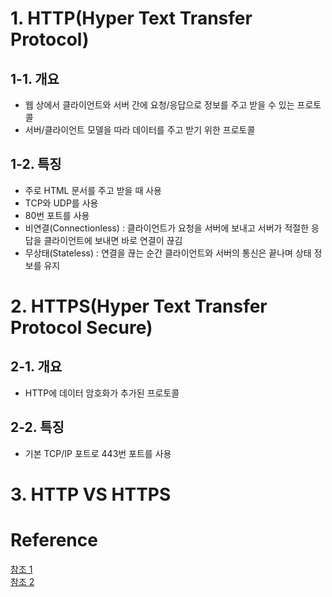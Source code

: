 # 1. HTTP(Hyper Text Transfer Protocol)
## 1-1. 개요
- 웹 상에서 클라이언트와 서버 간에 요청/응답으로 정보를 주고 받을 수 있는 프로토콜
- 서버/클라이언트 모델을 따라 데이터를 주고 받기 위한 프로토콜

## 1-2. 특징
- 주로 HTML 문서를 주고 받을 때 사용
- TCP와 UDP를 사용
- 80번 포트를 사용
- 비연결(Connectionless) : 클라이언트가 요청을 서버에 보내고 서버가 적절한 응답을 클라이언트에 보내면 바로 연결이 끊김
- 무상태(Stateless) : 연결을 끊는 순간 클라이언트와 서버의 통신은 끝나며 상태 정보를 유지 

#
# 2. HTTPS(Hyper Text Transfer Protocol Secure)
## 2-1. 개요
- HTTP에 데이터 암호화가 추가된 프로토콜

## 2-2. 특징
- 기본 TCP/IP 포트로 443번 포트를 사용

#
# 3. HTTP VS HTTPS

# Reference
[참조 1](https://mangkyu.tistory.com/98)  
[참조 2](https://velog.io/@soosungp33/CS-Network#-rest%EC%99%80-restful%EC%9D%98-%EA%B0%9C%EB%85%90)  
